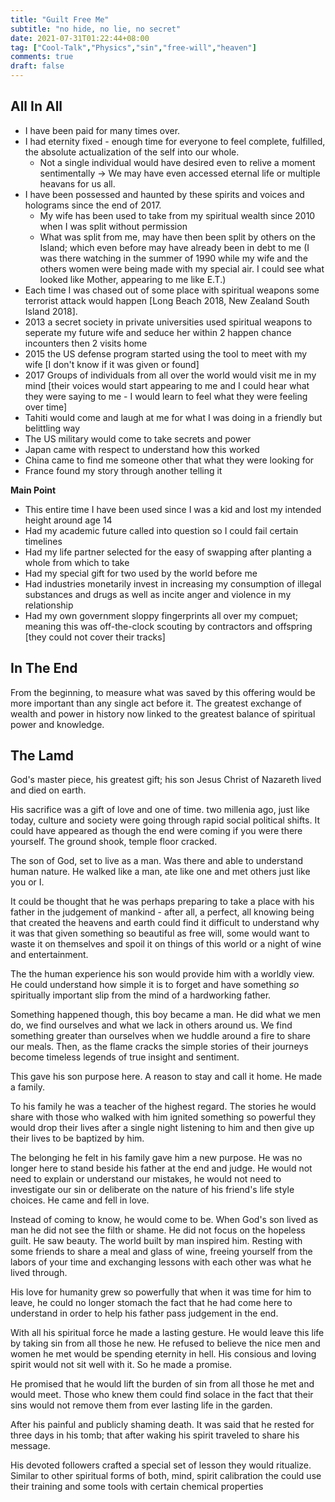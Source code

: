 ```yaml
---
title: "Guilt Free Me"
subtitle: "no hide, no lie, no secret"
date: 2021-07-31T01:22:44+08:00
tag: ["Cool-Talk","Physics","sin","free-will","heaven"]
comments: true
draft: false
---
```


## All In All  

- I have been paid for many times over.  
- I had eternity fixed - enough time for everyone to feel complete, fulfilled, the absolute actualization of the self into our whole.  
    - Not a single individual would have desired even to relive a moment sentimentally -> We may have even accessed eternal life or multiple heavans for us all.  
- I have been possessed and haunted by these spirits and voices and holograms since the end of 2017.
    - My wife has been used to take from my spiritual wealth since 2010 when I was split without permission
    - What was split from me, may have then been split by others on the Island; which even before may have already been in debt to me (I was there watching in the summer of 1990 while my wife and the others women were being made with my special air. I could see what looked like Mother, appearing to me like E.T.)
- Each time I was chased out of some place with spiritual weapons some terrorist attack would happen [Long Beach 2018, New Zealand South Island 2018].  
- 2013 a secret society in private universities used spiritual weapons to seperate my future wife and seduce her within 2 happen chance incounters then 2 visits home  
- 2015 the US defense program started using the tool to meet with my wife [I don't know if it was given or found]  
- 2017 Groups of individuals from all over the world would visit me in my mind [their voices would start appearing to me and I could hear what they were saying to me - I would learn to feel what they were feeling over time]  
- Tahiti would come and laugh at me for what I was doing in a friendly but belittling way  
- The US military would come to take secrets and power  
- Japan came with respect to understand how this worked  
- China came to find me someone other that what they were looking for  
- France found my story through another telling it  


**Main Point**
- This entire time I have been used since I was a kid and lost my intended height around age 14
- Had my academic future called into question so I could fail certain timelines  
- Had my life partner selected for the easy of swapping after planting a whole from which to take  
- Had my special gift for two used by the world before me  
- Had industries monetarily invest in increasing my consumption of illegal substances and drugs as well as incite anger and violence in my relationship  
- Had my own government sloppy fingerprints all over my compuet; meaning this was off-the-clock scouting by contractors and offspring [they could not cover their tracks] 


## In The End  

From the beginning, to measure what was saved by this offering would be more important than any single act before it. The greatest exchange of wealth and power in history now linked to the greatest balance of spiritual power and knowledge.  


## The Lamd  

God's master piece, his greatest gift; his son Jesus Christ of Nazareth lived and died on earth.  

His sacrifice was a gift of love and one of time. two millenia ago, just like today, culture and society were going through rapid social political shifts. It could have appeared as though the end were coming if you were there yourself. The ground shook, temple floor cracked.  

The son of God, set to live as a man. Was there and able to understand human nature. He walked like a man, ate like one and met others just like you or I.  

It could be thought that he was perhaps preparing to take a place with his father in the judgement of mankind - after all, a perfect, all knowing being that created the heavens and earth could find it difficult to understand why it was that given something so beautiful as free will, some would want to waste it on themselves and spoil it on things of this world or a night of wine and entertainment.  

The the human experience his son would provide him with a worldly view. He could understand how simple it is to forget and have something *so* spiritually important slip from the mind of a hardworking father.  

Something happened though, this boy became a man. He did what we men do, we find ourselves and what we lack in others around us. We find something greater than ourselves when we huddle around a fire to share our meals. Then, as the flame cracks the simple stories of their journeys become timeless legends of true insight and sentiment.  

This gave his son purpose here. A reason to stay and call it home. He made a family.  

To his family he was a teacher of the highest regard. The stories he would share with those who walked with him ignited something so powerful they would drop their lives after a single night listening to him and then give up their lives to be baptized by him.  

The belonging he felt in his family gave him a new purpose. He was no longer here to stand beside his father at the end and judge. He would not need to explain or understand our mistakes, he would not need to investigate our sin or deliberate on the nature of his friend's life style choices. He came and fell in love.  


Instead of coming to know, he would come to be. When God's son lived as man he did not see the filth or shame. He did not focus on the hopeless guilt. He saw beauty. The world built by man inspired him. Resting with some friends to share a meal and glass of wine, freeing yourself from the labors of your time and exchanging lessons with each other was what he lived through.  

His love for humanity grew so powerfully that when it was time for him to leave, he could no longer stomach the fact that he had come here to understand in order to help his father pass judgement in the end.  

With all his spiritual force he made a lasting gesture. He would leave this life by taking sin from all those he new. He refused to believe the nice men and women he met would be spending eternity in hell. His consious and loving spirit would not sit well with it. So he made a promise.  

He promised that he would lift the burden of sin from all those he met and would meet. Those who knew them could find solace in the fact that their sins would not remove them from ever lasting life in the garden.  

After his painful and publicly shaming death. It was said that he rested for three days in his tomb; that after waking his spirit traveled to share his message.  

His devoted followers crafted a special set of lesson they would ritualize. Similar to other spiritual forms of both, mind, spirit calibration the could use their training and some tools with certain chemical properties